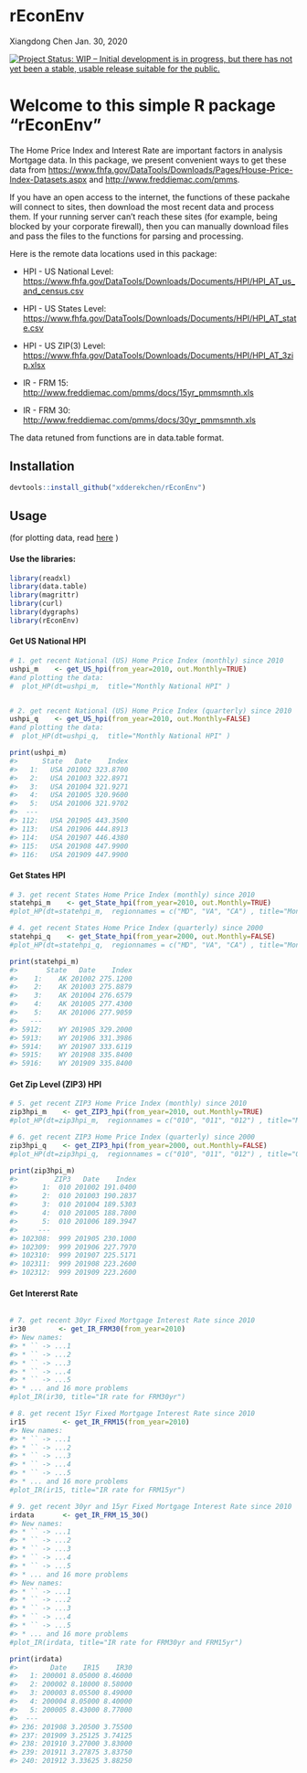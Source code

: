 rEconEnv
================
Xiangdong Chen
Jan. 30, 2020

<!-- README.md is generated from README.Rmd. Please edit that file -->

<!-- badges: start -->

[![Project Status: WIP – Initial development is in progress, but there
has not yet been a stable, usable release suitable for the
public.](https://www.repostatus.org/badges/latest/wip.svg)](https://www.repostatus.org/#wip)
<!-- badges: end -->  

# Welcome to this simple R package “rEconEnv”

The Home Price Index and Interest Rate are important factors in analysis
Mortgage data. In this package, we present convenient ways to get these
data from
<https://www.fhfa.gov/DataTools/Downloads/Pages/House-Price-Index-Datasets.aspx>
and <http://www.freddiemac.com/pmms>.

If you have an open access to the internet, the functions of these
packahe will connect to sites, then download the most recent data and
process them. If your running server can’t reach these sites (for
example, being blocked by your corporate firewall), then you can
manually download files and pass the files to the functions for parsing
and processing.

Here is the remote data locations used in this package:

  - HPI - US National Level:
    <https://www.fhfa.gov/DataTools/Downloads/Documents/HPI/HPI_AT_us_and_census.csv>

  - HPI - US States Level:
    <https://www.fhfa.gov/DataTools/Downloads/Documents/HPI/HPI_AT_state.csv>

  - HPI - US ZIP(3) Level:
    <https://www.fhfa.gov/DataTools/Downloads/Documents/HPI/HPI_AT_3zip.xlsx>

  - IR - FRM 15: <http://www.freddiemac.com/pmms/docs/15yr_pmmsmnth.xls>

  - IR - FRM 30: <http://www.freddiemac.com/pmms/docs/30yr_pmmsmnth.xls>

The data retuned from functions are in data.table format.

## Installation

``` r
devtools::install_github("xdderekchen/rEconEnv")
```

## Usage

(for plotting data, read
[here](https://xdderekchen.github.io/rEconEnv/Examples.html) )

#### Use the libraries:

``` r
library(readxl)
library(data.table)
library(magrittr)
library(curl)
library(dygraphs)
library(rEconEnv)
```

#### Get US National HPI

``` r
# 1. get recent National (US) Home Price Index (monthly) since 2010
ushpi_m    <- get_US_hpi(from_year=2010, out.Monthly=TRUE)
#and plotting the data:
#  plot_HP(dt=ushpi_m,  title="Monthly National HPI" )


# 2. get recent National (US) Home Price Index (quarterly) since 2010
ushpi_q    <- get_US_hpi(from_year=2010, out.Monthly=FALSE)
#and plotting the data:
#  plot_HP(dt=ushpi_q,  title="Monthly National HPI" )

print(ushpi_m)
#>      State   Date    Index
#>   1:   USA 201002 323.8700
#>   2:   USA 201003 322.8971
#>   3:   USA 201004 321.9271
#>   4:   USA 201005 320.9600
#>   5:   USA 201006 321.9702
#>  ---                      
#> 112:   USA 201905 443.3500
#> 113:   USA 201906 444.8913
#> 114:   USA 201907 446.4380
#> 115:   USA 201908 447.9900
#> 116:   USA 201909 447.9900
```

#### Get States HPI

``` r
# 3. get recent States Home Price Index (monthly) since 2010
statehpi_m    <- get_State_hpi(from_year=2010, out.Monthly=TRUE)
#plot_HP(dt=statehpi_m,  regionnames = c("MD", "VA", "CA") , title="Monthly HPI for selected states")

# 4. get recent States Home Price Index (quarterly) since 2000
statehpi_q    <- get_State_hpi(from_year=2000, out.Monthly=FALSE)
#plot_HP(dt=statehpi_q,  regionnames = c("MD", "VA", "CA") , title="Monthly HPI for selected states")

print(statehpi_m)
#>       State   Date    Index
#>    1:    AK 201002 275.1200
#>    2:    AK 201003 275.8879
#>    3:    AK 201004 276.6579
#>    4:    AK 201005 277.4300
#>    5:    AK 201006 277.9059
#>   ---                      
#> 5912:    WY 201905 329.2000
#> 5913:    WY 201906 331.3986
#> 5914:    WY 201907 333.6119
#> 5915:    WY 201908 335.8400
#> 5916:    WY 201909 335.8400
```

#### Get Zip Level (ZIP3) HPI

``` r
# 5. get recent ZIP3 Home Price Index (monthly) since 2010
zip3hpi_m    <- get_ZIP3_hpi(from_year=2010, out.Monthly=TRUE)
#plot_HP(dt=zip3hpi_m,  regionnames = c("010", "011", "012") , title="Monthly HPI for selected zips")

# 6. get recent ZIP3 Home Price Index (quarterly) since 2000
zip3hpi_q    <- get_ZIP3_hpi(from_year=2000, out.Monthly=FALSE)
#plot_HP(dt=zip3hpi_q,  regionnames = c("010", "011", "012") , title="Quarterly HPI for selected zips")

print(zip3hpi_m)
#>         ZIP3   Date    Index
#>      1:  010 201002 191.0400
#>      2:  010 201003 190.2837
#>      3:  010 201004 189.5303
#>      4:  010 201005 188.7800
#>      5:  010 201006 189.3947
#>     ---                     
#> 102308:  999 201905 230.1000
#> 102309:  999 201906 227.7970
#> 102310:  999 201907 225.5171
#> 102311:  999 201908 223.2600
#> 102312:  999 201909 223.2600
```

#### Get Intererst Rate

``` r

# 7. get recent 30yr Fixed Mortgage Interest Rate since 2010
ir30        <- get_IR_FRM30(from_year=2010)
#> New names:
#> * `` -> ...1
#> * `` -> ...2
#> * `` -> ...3
#> * `` -> ...4
#> * `` -> ...5
#> * ... and 16 more problems
#plot_IR(ir30, title="IR rate for FRM30yr")

# 8. get recent 15yr Fixed Mortgage Interest Rate since 2010
ir15         <- get_IR_FRM15(from_year=2010)
#> New names:
#> * `` -> ...1
#> * `` -> ...2
#> * `` -> ...3
#> * `` -> ...4
#> * `` -> ...5
#> * ... and 16 more problems
#plot_IR(ir15, title="IR rate for FRM15yr")

# 9. get recent 30yr and 15yr Fixed Mortgage Interest Rate since 2010
irdata       <- get_IR_FRM_15_30()
#> New names:
#> * `` -> ...1
#> * `` -> ...2
#> * `` -> ...3
#> * `` -> ...4
#> * `` -> ...5
#> * ... and 16 more problems
#> New names:
#> * `` -> ...1
#> * `` -> ...2
#> * `` -> ...3
#> * `` -> ...4
#> * `` -> ...5
#> * ... and 16 more problems
#plot_IR(irdata, title="IR rate for FRM30yr and FRM15yr")

print(irdata)
#>        Date    IR15    IR30
#>   1: 200001 8.05000 8.46000
#>   2: 200002 8.18000 8.58000
#>   3: 200003 8.05500 8.49000
#>   4: 200004 8.05000 8.40000
#>   5: 200005 8.43000 8.77000
#>  ---                       
#> 236: 201908 3.20500 3.75500
#> 237: 201909 3.25125 3.74125
#> 238: 201910 3.27000 3.83000
#> 239: 201911 3.27875 3.83750
#> 240: 201912 3.33625 3.88250
```
